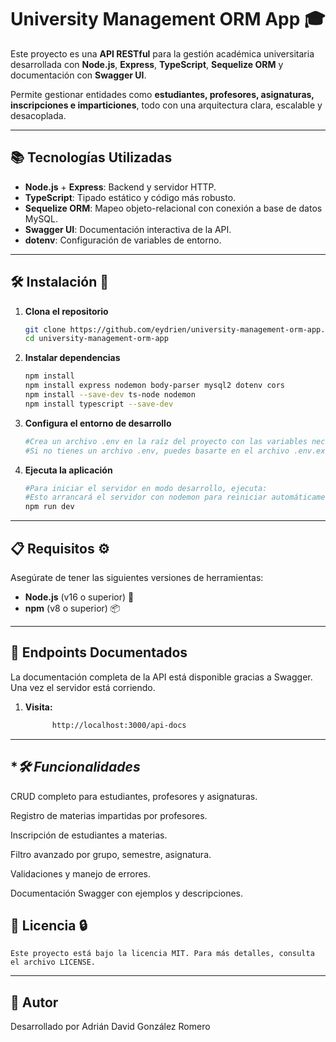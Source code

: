# University Management ORM App 🎓

Este proyecto es una **API RESTful** para la gestión académica universitaria desarrollada con **Node.js**, **Express**, **TypeScript**, **Sequelize ORM** y documentación con **Swagger UI**.

Permite gestionar entidades como **estudiantes, profesores, asignaturas, inscripciones e imparticiones**, todo con una arquitectura clara, escalable y desacoplada.

---


## 📚 Tecnologías Utilizadas

- **Node.js** + **Express**: Backend y servidor HTTP.
- **TypeScript**: Tipado estático y código más robusto.
- **Sequelize ORM**: Mapeo objeto-relacional con conexión a base de datos MySQL.
- **Swagger UI**: Documentación interactiva de la API.
- **dotenv**: Configuración de variables de entorno.

---
## 🛠️ **Instalación** 🚀

1. **Clona el repositorio**
   ```bash
   git clone https://github.com/eydrien/university-management-orm-app.git
   cd university-management-orm-app
2. **Instalar dependencias**
    ```bash
   npm install
   npm install express nodemon body-parser mysql2 dotenv cors
   npm install --save-dev ts-node nodemon
   npm install typescript --save-dev
3. **Configura el entorno de desarrollo**
    ```bash
    #Crea un archivo .env en la raíz del proyecto con las variables necesarias (por ejemplo, conexión a la base de datos, puertos, etc.)
    #Si no tienes un archivo .env, puedes basarte en el archivo .env.example para configurarlo.
4. **Ejecuta la aplicación**
    ```bash
    #Para iniciar el servidor en modo desarrollo, ejecuta:
    #Esto arrancará el servidor con nodemon para reiniciar automáticamente en caso de cambios en el código.
    npm run dev

---

## 📋 **Requisitos** ⚙️

Asegúrate de tener las siguientes versiones de herramientas:

- **Node.js** (v16 o superior) 🔑
- **npm** (v8 o superior) 📦

---
## **📑 Endpoints Documentados**
   La documentación completa de la API está disponible gracias a Swagger.
   Una vez el servidor está corriendo.
   
   1. **Visita:**
      ```bash
            http://localhost:3000/api-docs

---
## **🛠 Funcionalidades*
 CRUD completo para estudiantes, profesores y asignaturas.

 Registro de materias impartidas por profesores.

 Inscripción de estudiantes a materias.

 Filtro avanzado por grupo, semestre, asignatura.

 Validaciones y manejo de errores.

 Documentación Swagger con ejemplos y descripciones.


## **📄 Licencia 🔒**
    Este proyecto está bajo la licencia MIT. Para más detalles, consulta el archivo LICENSE.

---
## **🧑 Autor**
Desarrollado por Adrián David González Romero
   
   
